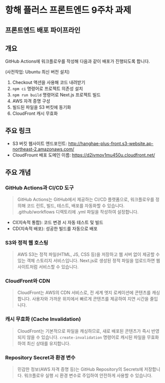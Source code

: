 # 항해 플러스 프론트엔드 9주차 과제

## 프론트엔드 배포 파이프라인

## 개요

GitHub Actions에 워크플로우를 작성해 다음과 같이 배포가 진행되도록 합니다.

(사전작업: Ubuntu 최신 버전 설치)

1. Checkout 액션을 사용해 코드 내려받기
2. `npm ci` 명령어로 프로젝트 의존성 설치
3. `npm run build` 명령어로 Next.js 프로젝트 빌드
4. AWS 자격 증명 구성
5. 빌드된 파일을 S3 버킷에 동기화
6. CloudFront 캐시 무효화

## 주요 링크

- S3 버킷 웹사이트 엔드포인트: http://hanghae-plus-front.s3-website.ap-northeast-2.amazonaws.com/
- CloudFrount 배포 도메인 이름: https://d2ivmov1mu450u.cloudfront.net/

## 주요 개념

### GitHub Actions과 CI/CD 도구
> GitHub Actions는 GitHub에서 제공하는 CI/CD 플랫폼으로, 워크플로우를 정의해 코드 린트, 빌드, 테스트, 배포를 자동화할 수 있습니다.
.github/workflows 디렉토리에 .yml 파일을 작성하여 설정합니다.
- CI(지속적 통합): 코드 변경 시 자동 테스트 및 빌드
- CD(지속적 배포): 성공한 빌드를 자동으로 배포

### S3와 정적 웹 호스팅
> AWS S3는 정적 파일(HTML, JS, CSS 등)을 저장하고 웹 서버 없이 제공할 수 있는 객체 스토리지 서비스입니다.
Next.js로 생성된 정적 파일을 업로드하면 웹사이트처럼 서비스할 수 있습니다.

### CloudFront와 CDN
> CloudFront는 AWS의 CDN 서비스로, 전 세계 엣지 로케이션에 콘텐츠를 캐싱합니다.
사용자와 가까운 위치에서 빠르게 콘텐츠를 제공하여 지연 시간을 줄입니다.

### 캐시 무효화 (Cache Invalidation)
> CloudFront는 기본적으로 파일을 캐싱하므로, 새로 배포된 콘텐츠가 즉시 반영되지 않을 수 있습니다.
`create-invalidation` 명령어로 캐시된 파일을 무효화하여 최신 상태를 유지합니다.

### Repository Secret과 환경 변수
> 민감한 정보(AWS 자격 증명 등)는 GitHub Repository의 Secrets에 저장합니다.
워크플로우 실행 시 환경 변수로 주입하여 안전하게 사용할 수 있습니다.
